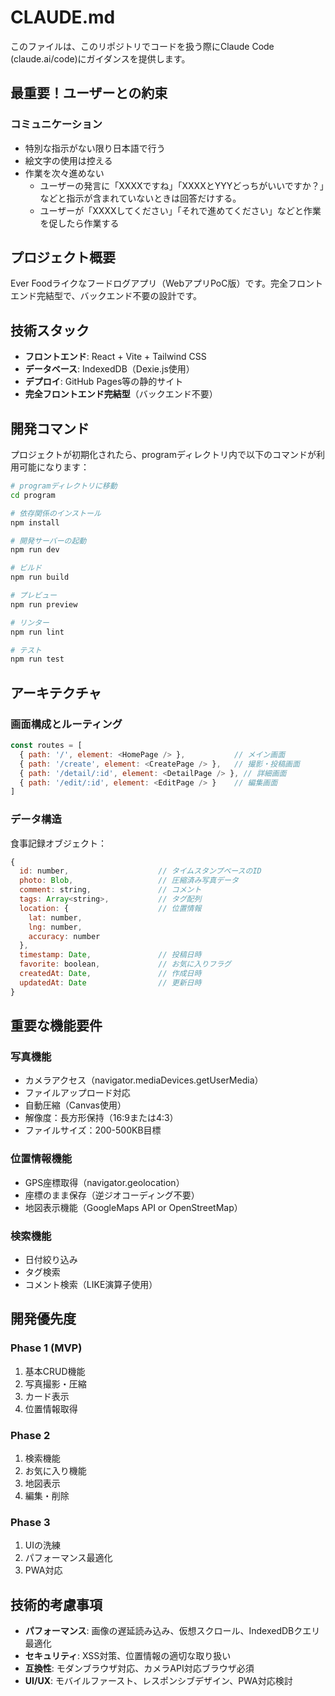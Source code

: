 # CLAUDE.md

このファイルは、このリポジトリでコードを扱う際にClaude Code (claude.ai/code)にガイダンスを提供します。

## 最重要！ユーザーとの約束
### コミュニケーション
* 特別な指示がない限り日本語で行う
* 絵文字の使用は控える
* 作業を次々進めない
  * ユーザーの発言に「XXXXですね」「XXXXとYYYどっちがいいですか？」などと指示が含まれていないときは回答だけする。
  * ユーザーが「XXXXしてください」「それで進めてください」などと作業を促したら作業する

## プロジェクト概要

Ever Foodライクなフードログアプリ（WebアプリPoC版）です。完全フロントエンド完結型で、バックエンド不要の設計です。

## 技術スタック

- **フロントエンド**: React + Vite + Tailwind CSS
- **データベース**: IndexedDB（Dexie.js使用）
- **デプロイ**: GitHub Pages等の静的サイト
- **完全フロントエンド完結型**（バックエンド不要）

## 開発コマンド

プロジェクトが初期化されたら、programディレクトリ内で以下のコマンドが利用可能になります：

```bash
# programディレクトリに移動
cd program

# 依存関係のインストール
npm install

# 開発サーバーの起動
npm run dev

# ビルド
npm run build

# プレビュー
npm run preview

# リンター
npm run lint

# テスト
npm run test
```

## アーキテクチャ

### 画面構成とルーティング

```javascript
const routes = [
  { path: '/', element: <HomePage /> },           // メイン画面
  { path: '/create', element: <CreatePage /> },   // 撮影・投稿画面
  { path: '/detail/:id', element: <DetailPage /> }, // 詳細画面
  { path: '/edit/:id', element: <EditPage /> }    // 編集画面
]
```

### データ構造

食事記録オブジェクト：
```javascript
{
  id: number,                    // タイムスタンプベースのID
  photo: Blob,                   // 圧縮済み写真データ
  comment: string,               // コメント
  tags: Array<string>,           // タグ配列
  location: {                    // 位置情報
    lat: number,
    lng: number,
    accuracy: number
  },
  timestamp: Date,               // 投稿日時
  favorite: boolean,             // お気に入りフラグ
  createdAt: Date,               // 作成日時
  updatedAt: Date                // 更新日時
}
```

## 重要な機能要件

### 写真機能
- カメラアクセス（navigator.mediaDevices.getUserMedia）
- ファイルアップロード対応
- 自動圧縮（Canvas使用）
- 解像度：長方形保持（16:9または4:3）
- ファイルサイズ：200-500KB目標

### 位置情報機能
- GPS座標取得（navigator.geolocation）
- 座標のまま保存（逆ジオコーディング不要）
- 地図表示機能（GoogleMaps API or OpenStreetMap）

### 検索機能
- 日付絞り込み
- タグ検索
- コメント検索（LIKE演算子使用）

## 開発優先度

### Phase 1 (MVP)
1. 基本CRUD機能
2. 写真撮影・圧縮
3. カード表示
4. 位置情報取得

### Phase 2
1. 検索機能
2. お気に入り機能
3. 地図表示
4. 編集・削除

### Phase 3
1. UIの洗練
2. パフォーマンス最適化
3. PWA対応

## 技術的考慮事項

- **パフォーマンス**: 画像の遅延読み込み、仮想スクロール、IndexedDBクエリ最適化
- **セキュリティ**: XSS対策、位置情報の適切な取り扱い
- **互換性**: モダンブラウザ対応、カメラAPI対応ブラウザ必須
- **UI/UX**: モバイルファースト、レスポンシブデザイン、PWA対応検討